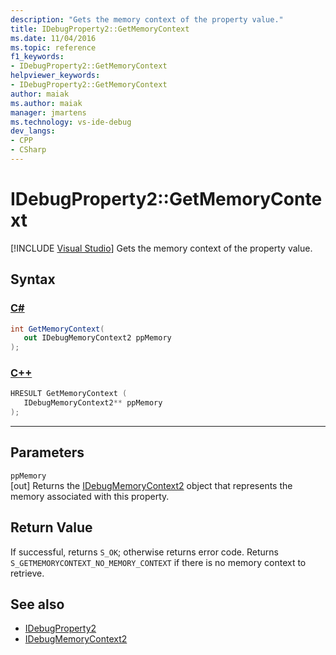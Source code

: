 ```yaml
---
description: "Gets the memory context of the property value."
title: IDebugProperty2::GetMemoryContext
ms.date: 11/04/2016
ms.topic: reference
f1_keywords:
- IDebugProperty2::GetMemoryContext
helpviewer_keywords:
- IDebugProperty2::GetMemoryContext
author: maiak
ms.author: maiak
manager: jmartens
ms.technology: vs-ide-debug
dev_langs:
- CPP
- CSharp
---
```

# IDebugProperty2::GetMemoryContext

 [!INCLUDE [Visual Studio](~/includes/applies-to-version/vs-windows-only.md)]
Gets the memory context of the property value.

## Syntax

### [C#](#tab/csharp)
```csharp
int GetMemoryContext(
   out IDebugMemoryContext2 ppMemory
);
```
### [C++](#tab/cpp)
```cpp
HRESULT GetMemoryContext ( 
   IDebugMemoryContext2** ppMemory
);
```
---

## Parameters
`ppMemory`\
[out] Returns the [IDebugMemoryContext2](../../../extensibility/debugger/reference/idebugmemorycontext2.md) object that represents the memory associated with this property.

## Return Value
 If successful, returns `S_OK`; otherwise returns error code. Returns `S_GETMEMORYCONTEXT_NO_MEMORY_CONTEXT` if there is no memory context to retrieve.

## See also
- [IDebugProperty2](../../../extensibility/debugger/reference/idebugproperty2.md)
- [IDebugMemoryContext2](../../../extensibility/debugger/reference/idebugmemorycontext2.md)
